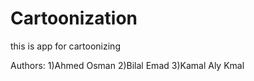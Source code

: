 # Cartoonization
this is app for cartoonizing

Authors:
1)Ahmed Osman
2)Bilal Emad
3)Kamal Aly Kmal
